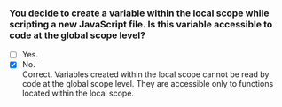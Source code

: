 ### You decide to create a variable within the local scope while scripting a new JavaScript file. Is this variable accessible to code at the global scope level?

- [ ] Yes.
- [x] No. <br>
      Correct. Variables created within the local scope cannot be read by code at the global scope level. They are accessible only to functions located within the local scope.
